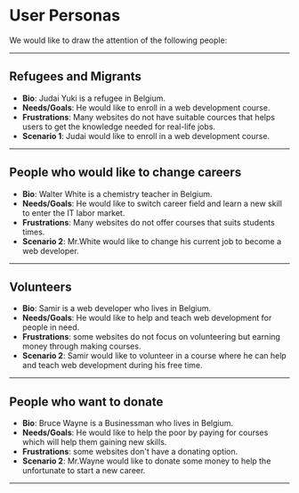 # User Personas

We would like to draw the attention of the following people:

---

## Refugees and Migrants

- **Bio**: Judai Yuki is a refugee in Belgium.
- **Needs/Goals**: He would like to enroll in a web development course.
- **Frustrations**: Many websites do not have suitable cources that helps users
  to get the knowledge needed for real-life jobs.
- **Scenario 1**: Judai would like to enroll in a web development course.

---

## People who would like to change careers

- **Bio**: Walter White is a chemistry teacher in Belgium.
- **Needs/Goals**: He would like to switch career field and learn a new skill to
  enter the IT labor market.
- **Frustrations**: Many websites do not offer courses that suits students
  times.
- **Scenario 2**: Mr.White would like to change his current job to become a web
  developer.

---

## Volunteers

- **Bio**: Samir is a web developer who lives in Belgium.
- **Needs/Goals**: He would like to help and teach web development for people in
  need.
- **Frustrations**: some websites do not focus on volunteering but earning money
  through making courses.
- **Scenario 2**: Samir would like to volunteer in a course where he can help
  and teach web development during his free time.

---

## People who want to donate

- **Bio**: Bruce Wayne is a Businessman who lives in Belgium.
- **Needs/Goals**: He would like to help the poor by paying for courses which
  will help them gaining new skills.
- **Frustrations**: some websites don't have a donating option.
- **Scenario 2**: Mr.Wayne would like to donate some money to help the
  unfortunate to start a new career.

---
